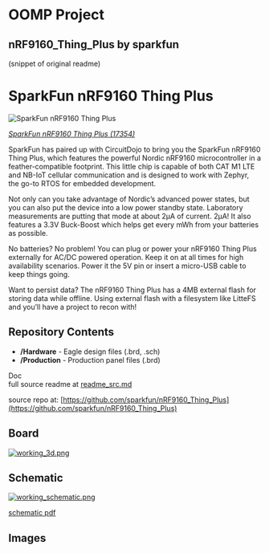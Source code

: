 # OOMP Project  
## nRF9160_Thing_Plus  by sparkfun  
  
(snippet of original readme)  
  
SparkFun nRF9160 Thing Plus  
========================================  
  
![SparkFun nRF9160 Thing Plus](https://cdn.sparkfun.com/assets/parts/1/6/3/6/0/17354-SparkFun_Thing_Plus_-_nRF9160-01.jpg)  
  
[*SparkFun nRF9160 Thing Plus (17354)*](https://www.sparkfun.com/products/17354)  
  
SparkFun has paired up with CircuitDojo to bring you the SparkFun nRF9160 Thing Plus, which features the powerful Nordic nRF9160 microcontroller in a feather-compatible footprint. This little chip is capable of both CAT M1 LTE and NB-IoT cellular communication and is designed to work with Zephyr, the go-to RTOS for embedded development.  
  
Not only can you take advantage of Nordic’s advanced power states, but you can also put the device into a low power standby state. Laboratory measurements are putting that mode at about 2µA of current. 2µA! It also features a 3.3V Buck-Boost which helps get every mWh from your batteries as possible.  
  
No batteries? No problem! You can plug or power your nRF9160 Thing Plus externally for AC/DC powered operation. Keep it on at all times for high availability scenarios. Power it the 5V pin or insert a micro-USB cable to keep things going.  
  
Want to persist data? The nRF9160 Thing Plus has a 4MB external flash for storing data while offline. Using external flash with a filesystem like LitteFS and you’ll have a project to recon with!  
  
  
Repository Contents  
-------------------  
  
* **/Hardware** - Eagle design files (.brd, .sch)  
* **/Production** - Production panel files (.brd)  
  
Doc  
  full source readme at [readme_src.md](readme_src.md)  
  
source repo at: [https://github.com/sparkfun/nRF9160_Thing_Plus](https://github.com/sparkfun/nRF9160_Thing_Plus)  
## Board  
  
[![working_3d.png](working_3d_600.png)](working_3d.png)  
## Schematic  
  
[![working_schematic.png](working_schematic_600.png)](working_schematic.png)  
  
[schematic pdf](working_schematic.pdf)  
## Images  
